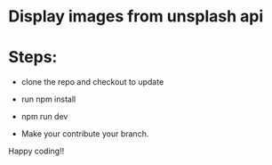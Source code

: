 # Display images from unsplash api

# Steps:
- clone the repo and checkout to update
- run npm install
- npm run dev

- Make your contribute your branch.


Happy coding!!



